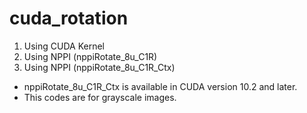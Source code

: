 # cuda_rotation

1. Using CUDA Kernel
2. Using NPPI (nppiRotate_8u_C1R)
3. Using NPPI (nppiRotate_8u_C1R_Ctx)
* nppiRotate_8u_C1R_Ctx is available in CUDA version 10.2 and later.
* This codes are for grayscale images.
